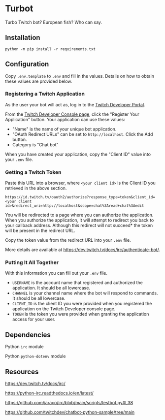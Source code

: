 # Turbot

Turbo Twitch bot?
European fish?
Who can say.

## Installation

    python -m pip install -r requirements.txt

## Configuration

Copy `.env.template` to `.env` and fill in the values.
Details on how to obtain these values are provided below.

### Registering a Twitch Application

As the user your bot will act as, log in to the [Twitch Developer Portal](https://dev.twitch.tv/).

From the [Twitch Developer Console page](https://dev.twitch.tv/console), click the "Register Your Application" button.
Your application can use these values:

- "Name" is the name of your unique bot application.
- "OAuth Redirect URLs" can be set to `http://localhost`.
Click the Add button.
- Category is "Chat bot"

When you have created your application, copy the "Client ID" value into your `.env` file.

### Getting a Twitch Token

Paste this URL into a browser, where `<your client id>` is the Client ID you retrieved in the above section.

    https://id.twitch.tv/oauth2/authorize?response_type=token&client_id=<your client id>&redirect_uri=http://localhost&scope=chat%3Aread+chat%3Aedit

You will be redirected to a page where you can authorize the application.
When you authorize the application, it will attempt to redirect you back to your callback address.
Although this redirect will not succeed* the token will be present in the redirect URL.

Copy the token value from the redirect URL into your `.env` file.

More details are available at https://dev.twitch.tv/docs/irc/authenticate-bot/.

### Putting It All Together

With this information you can fill out your `.env` file.

- `USERNAME` is the account name that registered and authorized the application.
It should be all lowercase.
- `CHANNEL` is your channel name where the bot will respond to commands. It should be all lowercase.
- `CLIENT_ID` is the client ID you were provided when you registered the application on the Twitch Developer console page.
- `TOKEN` is the token you were provided when granting the application access for your user.

## Dependencies

Python `irc` module

Python `python-dotenv` module

## Resources

https://dev.twitch.tv/docs/irc/

https://python-irc.readthedocs.io/en/latest/

https://github.com/jaraco/irc/blob/main/scripts/testbot.py#L38

https://github.com/twitchdev/chatbot-python-sample/tree/main
